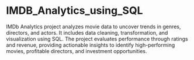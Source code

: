 # IMDB_Analytics_using_SQL
IMDb Analytics project analyzes movie data to uncover trends in genres, directors, and actors. It includes data cleaning, transformation, and visualization using SQL. The project evaluates performance through ratings and revenue, providing actionable insights to identify high-performing movies, profitable directors, and investment opportunities.
